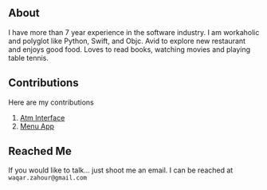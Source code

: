 ## About
I have more than 7 year experience in the software industry. I am workaholic and polyglot 
like Python, Swift, and Objc. Avid to explore new restaurant and enjoys good food. Loves to
read books, watching movies and playing table tennis.

## Contributions

Here are my contributions

1. [Atm Interface](https://github.com/WaqarZahour/Atm-Machine)
2. [Menu App](https://github.com/WaqarZahour/MenuApp)

	
## Reached Me	

If you would like to talk... just shoot me an email. I can be reached 
at `waqar.zahour@gmail.com`